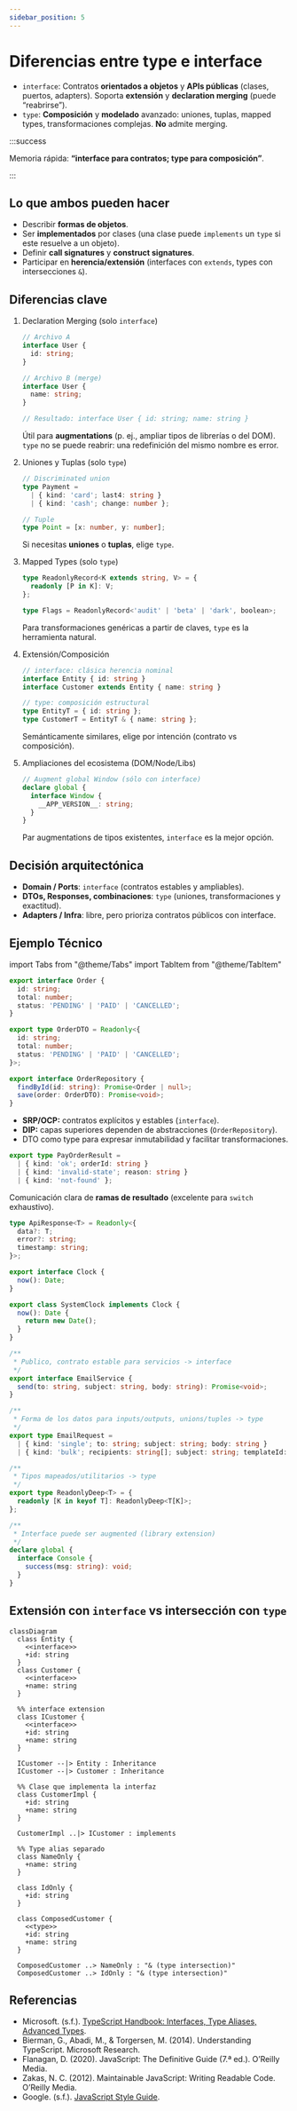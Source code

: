 ```yaml
---
sidebar_position: 5
---
```


# Diferencias entre type e interface

- `interface`: Contratos **orientados a objetos** y **APIs públicas** (clases, puertos, adapters). Soporta **extensión** y **declaration merging** (puede “reabrirse”).
- `type`: **Composición** y **modelado** avanzado: uniones, tuplas, mapped types, transformaciones complejas. **No** admite merging.

:::success

Memoria rápida: **“interface para contratos; type para composición”**.

:::

## Lo que ambos pueden hacer

- Describir **formas de objetos**.
- Ser **implementados** por clases (una clase puede `implements` un `type` si este resuelve a un objeto).
- Definir **call signatures** y **construct signatures**.
- Participar en **herencia/extensión** (interfaces con `extends`, types con intersecciones `&`).

## Diferencias clave

1. Declaration Merging (solo `interface`)

   ```ts showLineNumbers
   // Archivo A
   interface User {
     id: string;
   }

   // Archivo B (merge)
   interface User {
     name: string;
   }

   // Resultado: interface User { id: string; name: string }
   ```

   Útil para **augmentations** (p. ej., ampliar tipos de librerías o del DOM). `type` no se puede reabrir: una redefinición del mismo nombre es error.

2. Uniones y Tuplas (solo `type`)

   ```ts showLineNumbers
   // Discriminated union
   type Payment =
     | { kind: 'card'; last4: string }
     | { kind: 'cash'; change: number };

   // Tuple
   type Point = [x: number, y: number];
   ```

   Si necesitas **uniones** o **tuplas**, elige `type`.

3. Mapped Types (solo `type`)

   ```ts showLineNumbers
   type ReadonlyRecord<K extends string, V> = {
     readonly [P in K]: V;
   };

   type Flags = ReadonlyRecord<'audit' | 'beta' | 'dark', boolean>;
   ```

   Para transformaciones genéricas a partir de claves, `type` es la herramienta natural.

4. Extensión/Composición

   ```ts showLineNumbers
   // interface: clásica herencia nominal
   interface Entity { id: string }
   interface Customer extends Entity { name: string }

   // type: composición estructural
   type EntityT = { id: string };
   type CustomerT = EntityT & { name: string };
   ```

   Semánticamente similares, elige por intención (contrato vs composición).

5. Ampliaciones del ecosistema (DOM/Node/Libs)

   ```ts showLineNumbers
   // Augment global Window (sólo con interface)
   declare global {
     interface Window {
       __APP_VERSION__: string;
     }
   }
   ```

   Par augmentations de tipos existentes, `interface` es la mejor opción.

## Decisión arquitectónica

- **Domain / Ports**: `interface` (contratos estables y ampliables).
- **DTOs, Responses, combinaciones**: `type` (uniones, transformaciones y exactitud).
- **Adapters / Infra**: libre, pero prioriza contratos públicos con interface.

## Ejemplo Técnico

import Tabs from "@theme/Tabs"
import TabItem from "@theme/TabItem"

<Tabs>
<TabItem value="interface" label="Contrato de repositorio (interface) + DTO (Type)">

```ts title="domain/entities/Order.ts" showLineNumbers
export interface Order {
  id: string;
  total: number;
  status: 'PENDING' | 'PAID' | 'CANCELLED';
}
```

```ts title="application/dto/OrderDTO.ts" showLineNumbers
export type OrderDTO = Readonly<{
  id: string;
  total: number;
  status: 'PENDING' | 'PAID' | 'CANCELLED';
}>;
```

```ts title="domain/ports/OrderRepository.ts" showLineNumbers
export interface OrderRepository {
  findById(id: string): Promise<Order | null>;
  save(order: OrderDTO): Promise<void>;
}
```

- **SRP/OCP:** contratos explícitos y estables (`interface`).
- **DIP:** capas superiores dependen de abstracciones (`OrderRepository`).
- DTO como type para expresar inmutabilidad y facilitar transformaciones.

</TabItem>
<TabItem value="type" label="Uniones discriminadas para casos de uso (Type)">

```ts title="application/usecases/PayOrder.types.ts" showLineNumbers
export type PayOrderResult =
  | { kind: 'ok'; orderId: string }
  | { kind: 'invalid-state'; reason: string }
  | { kind: 'not-found' };
```

Comunicación clara de **ramas de resultado** (excelente para `switch` exhaustivo).

</TabItem>
<TabItem value="type2" label="Mapped types utilitarias (Type)">

```ts showLineNumbers
type ApiResponse<T> = Readonly<{
  data?: T;
  error?: string;
  timestamp: string;
}>;
```

</TabItem>
<TabItem value="interface2" label="Contratos consumidos por clases (Interface)">

```ts showLineNumbers
export interface Clock {
  now(): Date;
}

export class SystemClock implements Clock {
  now(): Date {
    return new Date();
  }
}
```

</TabItem>
<TabItem value="syntactic" label="Ejemplo sintético">

```ts
/**
 * Publico, contrato estable para servicios -> interface
 */
export interface EmailService {
  send(to: string, subject: string, body: string): Promise<void>;
}

/**
 * Forma de los datos para inputs/outputs, unions/tuples -> type
 */
export type EmailRequest =
  | { kind: 'single'; to: string; subject: string; body: string }
  | { kind: 'bulk'; recipients: string[]; subject: string; templateId: string };

/**
 * Tipos mapeados/utilitarios -> type
 */
export type ReadonlyDeep<T> = {
  readonly [K in keyof T]: ReadonlyDeep<T[K]>;
};

/**
 * Interface puede ser augmented (library extension)
 */
declare global {
  interface Console {
    success(msg: string): void;
  }
}
```

</TabItem>
</Tabs>

## Extensión con `interface` vs intersección con `type`

```mermaid
classDiagram
  class Entity { 
    <<interface>>
    +id: string 
  }
  class Customer { 
    <<interface>>
    +name: string 
  }

  %% interface extension
  class ICustomer {
    <<interface>>
    +id: string
    +name: string
  }

  ICustomer --|> Entity : Inheritance
  ICustomer --|> Customer : Inheritance

  %% Clase que implementa la interfaz
  class CustomerImpl {
    +id: string
    +name: string
  }

  CustomerImpl ..|> ICustomer : implements

  %% Type alias separado
  class NameOnly {
    +name: string
  }

  class IdOnly {
    +id: string
  }

  class ComposedCustomer {
    <<type>>
    +id: string
    +name: string
  }

  ComposedCustomer ..> NameOnly : "& (type intersection)"
  ComposedCustomer ..> IdOnly : "& (type intersection)"
```

## Referencias

- Microsoft. (s.f.). [TypeScript Handbook: Interfaces, Type Aliases, Advanced Types](https://www.typescriptlang.org/docs/).
- Bierman, G., Abadi, M., & Torgersen, M. (2014). Understanding TypeScript. Microsoft Research.
- Flanagan, D. (2020). JavaScript: The Definitive Guide (7.ª ed.). O’Reilly Media.
- Zakas, N. C. (2012). Maintainable JavaScript: Writing Readable Code. O’Reilly Media.
- Google. (s.f.). [JavaScript Style Guide](https://google.github.io/styleguide/jsguide.html).
